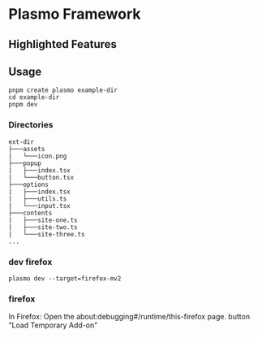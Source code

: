 # Plasmo Framework

## Highlighted Features

## Usage
```shell
pnpm create plasmo example-dir
cd example-dir
pnpm dev
```

### Directories

```
ext-dir
├───assets
|   └───icon.png
├───popup
|   ├───index.tsx
|   └───button.tsx
├───options
|   ├───index.tsx
|   ├───utils.ts
|   └───input.tsx
├───contents
|   ├───site-one.ts
|   ├───site-two.ts
|   └───site-three.ts
...
```

### dev firefox
```
plasmo dev --target=firefox-mv2
```

### firefox
In Firefox: Open the about:debugging#/runtime/this-firefox page. button "Load Temporary Add-on"